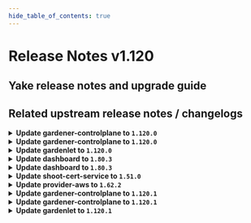 ```yaml
---
hide_table_of_contents: true
---
```


# Release Notes v1.120

## Yake release notes and upgrade guide

## Related upstream release notes / changelogs


<details>
<summary><b>Update gardener-controlplane to <code>1.120.0</code></b></summary>

# [gardener/gardener]

## ⚠️ Breaking Changes

- `[DEPENDENCY]` The `machinecontrollermanager.ProviderSidecarContainer` now expects additional `shoot` and `controlPlaneNamespace` params. In `controlplane` webhooks, extensions can use `GardenContext.GetCluster` to retrieve the shoot from the `Cluster` object. by @timebertt [#12152]
- `[OPERATOR]` The graduated and unconditionally enabled `ShootForceDeletion` feature gate has been removed. If you have references to the feature gate, clean them up before upgrading to this version of Gardener. by @acumino [#12078]
- `[OPERATOR]` The field `.seedConfig.spec.backup.credentialsRef/secretRef` will no longer be defaulted in `GardenletConfiguration` when backup is configured but reference to credentials is not provided. Operators are responsible to provide a valid credentials reference when configuring backup for seeds. Please consult the [deploy gardenlet documentation](https://gardener.cloud/docs/gardener/deployment/deploy_gardenlet/) for more information. by @dimityrmirchev [#12087]
- `[OPERATOR]` The `BackupBucket` API field `spec.secretRef` has been deprecated and will be removed in a future version of Gardener in favor of `spec.credentialsRef`, please adapt your BackupBucket manifests to use the new `credentialsRef` field.  by @vpnachev [#12032]
- `[OPERATOR]` A new field, `clusterCompatibility`, has been added to the `Extension` API. If your landscape is managed by `gardener-operator` and your `garden` specifies `spec.extensions`, please add the `garden` cluster type value to your corresponding `Extension` resources. by @timuthy [#11982]
- `[DEVELOPER]` `WorkerPoolHash` now includes a new parameter `additionalDataInPlace` to support hash calculation for worker pools using the `InPlace` update strategy. by @acumino [#12178]
- `[DEVELOPER]` The already deprecated `github.com/gardener/gardener/pkg/utils/gardener.ReconcileTopologyAwareRoutingMetadata` func is now removed. Instead, use `github.com/gardener/gardener/pkg/utils/gardener.ReconcileTopologyAwareRoutingSettings`.  by @ialidzhikov [#12091]
## 📰 Noteworthy

- `[DEVELOPER]` The [Shoot Pod autoscaling best practices guide](https://github.com/gardener/gardener/blob/v1.120.0/docs/usage/autoscaling/shoot_pod_autoscaling_best_practices.md) now recommends for a container under VPA to not set initial resource requests less than VPA's `minAllowed` or `10m` and `10Mi`. `10m` and `10Mi` are the minimum resources VPA can recommend for a Pod (for a Pod, not a container). When a Pod with a single container under VPA defines initial resource requests less than VPA's `minAllowed` or `10m` and `10Mi`, it gets evicted right away so that the Pod minimum recommendation gets applied. by @ialidzhikov [#12030]
- `[DEVELOPER]` The `.spec.purpose` field in the ControlPlane resource is now deprecated and will be removed in Gardener v1.123. In the times before SNI was introduced and unconditionally enabled it was previously used to manage control plane exposure. by @theoddora [#12161]
- `[OPERATOR]` The field `globallyEnabled` in the `Extension` and `ControllerRegistration` APIs is deprecated and will be removed in Gardener `v1.122`. Please use `autoEnable` instead. by @timuthy [#11982]
- `[OPERATOR]` The initial resource requests of etcd container are reduced as follows:  
  - `etcd-events/etcd`: from `300m, 1G` to `30m, 150M`  
  - `etcd-main/etcd`: from `300m, 1G` to `150m, 500M` by @chungtd203338 [#11911]
## ✨ New Features

- `[OPERATOR]` New configuration options were added to `Extension` and `ControllerRegistration` APIs:  
  - `autoEnable` controls which cluster types an extension is automatically enabled (previously `globallyEnabled` - deprecated now)  
  - `clusterCompatibility` controls which cluster types an extension is compatible with.  
    
  Both fields are supposed to be set for `kind: Extension` and accept the cluster types `shoot`, `seed` and `garden`. by @timuthy [#11982]
- `[OPERATOR]` The `Garden` resource has been enhanced with a new field, `spec.VirtualCluster.ETCD.Main.Backup.Region`, which enables the configuration of the backup bucket region. Previously, the region was derived from the provider (`spec.runtimeCluster.provider.region`). This behavior remains as a fallback if the backup region is not explicitly specified. by @timuthy [#12186]
- `[OPERATOR]` The `BackupBucket` API feature new field `spec.credentialsRef`, it is of type `corev1.ObjectReference` and is allowed to refer to a `Secret`.   by @vpnachev [#12032]
- `[USER]` It's now possible to configure the `MaxParallelImagePulls` field for the kubelet configuration in the Shoot spec via the `.spec.{provider.workers[]}.kubernetes.kubelet.maxParallelImagePulls` field. by @theoddora [#12093]
- `[DEVELOPER]` `BackupBucket` extension controllers: Instead of always creating the `Secret` referenced in `.status.generatedSecretRef` in the `garden` namespace, the controller should read the annotation `backupbucket.extensions.gardener.cloud/generated-secret-ref-namespace` and use its value. by @rfranzke [#12123]
- `[DEVELOPER]` The cloud provider `Secret` is now deployed into the autonomous shoot cluster (if specified). by @ScheererJ [#12146]
## 🐛 Bug Fixes

- `[USER]` gardenlet: An issue causing the CA bundle on the Nodes to contain wrong certificates when a worker specifies a custom CA bundle (`spec.provider.workers[].caBundle`) is now fixed. by @dimitar-kostadinov [#12150]
- `[OPERATOR]` The deletion of `NamespacedCloudProfile`s has been fixed. Previously, users could not delete these resources if objects with the same name but in different namespaces existed in the landscape. Gardener incorrectly reported them as still being referenced by shoot clusters. by @timuthy [#12188]
- `[OPERATOR]` Fixed a bug that caused the gardener operator to never reconcile the `Garden` object, when there was no `gardenerDashboard` defined. by @Wieneo [#12153]
## 🏃 Others

- `[DEVELOPER]` The `github.com/gardener/gardener/pkg/component/nodemanagement/machinecontrollermanager.ProviderSidecarContainer` func does now set initial resource requests for the machine-controller-manager provider sidecar container in order to avoid unnecessary VPA eviction for the machine-controller-manager Pod after the first VPA recommendation. by @ialidzhikov [#12160]
- `[DEVELOPER]` GEP-34 Introducing OpenTelemetry Operator and Collectors in Shoot Control Planes by @nickytd [#11861]
- `[DEVELOPER]` Remove unused codepath from the `hack/.ci/component_descriptor` script. by @ccwienk [#12173]
- `[DEVELOPER]` Shoot creation test supports using CredentialsBindings. by @hendrikKahl [#12190]
- `[OPERATOR]` Fix a race condition in dual-stack migration where `kube-dns` service gets created with an arbitrary assigned IPv6 clusterIP address. by @DockToFuture [#12170]
- `[OPERATOR]` The terminal-controller-manager no longer needs to list Secrets from the (virtual) garden cluster. by @petersutter [#12145]
- `[OPERATOR]` `gardener-node-agent` now executes readiness probe when the registry config is updated. Previously, the readiness probe was not executed if the corresponding `hosts.toml` file was present. by @ialidzhikov [#11864]
- `[OPERATOR]` Obsolete `journald-kubelet-monitor` ClusterFilter and ClusterInput resources are now deleted. The systemd unit `kubelet-monitor` was replaced by a healthcheck controller in the gardener-node-agent in Gardener v1.87.0. by @ialidzhikov [#12094]
- `[OPERATOR]` Field `garden.spec.virtualCluster.kubernetes.kubeAPIServer.sni.secretName` has been made optional. Instead `gardener-operator` falls back to a `gardener.cloud/role: garden-cert` labelled secret for the SNI setup. by @timuthy [#12133]
- `[OPERATOR]` The etcd VerticalPodAutoscaler resources now target the Etcd instead of the StatefulSet resource. On the first Seed reconciliation that deploys `etcd-druid@v0.30` etcd VerticalPodAutoscaler resources might be not operating for up to 10min due to this migration of the VerticalPodAutoscaler target from the StatefulSet to the Etcd resource. by @shreyas-s-rao [#12176]
- `[OPERATOR]` The cpu resource requests for cluster-autoscaler, gardener-resource-manager, kube-controller-manager, kube-scheduler and machine-controller-manager is increased from `5m` to `10m` in order to avoid unnecessary VPA eviction for these components after the first VPA recommendation. by @ialidzhikov [#12148]
- `[OPERATOR]` gardenadm artefacts uploaded as part of a release are now compressed. by @ScheererJ [#12179]
- `[OPERATOR]` Terraformer pod no longer defines resource limits. by @kon-angelo [#12200]
- `[OPERATOR]` Drop Istio histogram metrics from Prometheus by @vicwicker [#12142]
- `[OPERATOR]` `node-problem-detector`: the `readonly-monitor` is now enabled as part of the `system-log-monitor`.  
  This monitor detects read-only filesystems and reports them as a `nodeCondition` on the `Node` object. by @rgroemmer [#12095]
- `[OPERATOR]` Clean up `garden_shoots_custom_privileged_containers_total` metric collection. by @chrkl [#12174]
- `[DEPENDENCY]` The following dependencies have been updated:  
  - `registry.k8s.io/dns/k8s-dns-node-cache` from `1.25.0` to `1.26.4`.  by @gardener-ci-robot [#12185]
- `[DEPENDENCY]` The following dependencies have been updated:  
  - `credativ/vali` from `v2.2.22` to `v2.2.23`. [Release Notes](https://redirect.github.com/credativ/vali/releases/tag/v2.2.23) by @gardener-ci-robot [#12100]
- `[DEPENDENCY]` The following dependencies have been updated:  
  - `gardener/vpn2` from `0.37.3` to `0.38.0`. [Release Notes](https://redirect.github.com/gardener/vpn2/releases/tag/0.38.0) by @gardener-ci-robot [#12184]
- `[DEPENDENCY]` The following dependencies have been updated:  
  - `credativ/plutono` from `v7.5.37` to `v7.5.38`. [Release Notes](https://redirect.github.com/credativ/plutono/releases/tag/v7.5.38) by @gardener-ci-robot [#12122]
- `[DEPENDENCY]` The following dependencies have been updated:  
  - `gardener/gardener-metrics-exporter` from `0.38.0` to `0.39.0`. [Release Notes](https://redirect.github.com/gardener/gardener-metrics-exporter/releases/tag/0.39.0) by @gardener-ci-robot [#12157]
- `[DEPENDENCY]` The following dependencies have been updated:  
  - `gardener/etcd-druid` from `v0.29.1` to `v0.30.1`. [Release Notes](https://redirect.github.com/gardener/etcd-druid/releases/tag/v0.30.1)  
  - `github.com/gardener/etcd-druid/api` from `v0.29.1` to `v0.30.1`.  by @shreyas-s-rao [#12176]

## Helm Charts
- controlplane: `europe-docker.pkg.dev/gardener-project/releases/charts/gardener/controlplane:v1.120.0`
- gardenlet: `europe-docker.pkg.dev/gardener-project/releases/charts/gardener/gardenlet:v1.120.0`
- operator: `europe-docker.pkg.dev/gardener-project/releases/charts/gardener/operator:v1.120.0`
- resource-manager: `europe-docker.pkg.dev/gardener-project/releases/charts/gardener/resource-manager:v1.120.0`
## Container (OCI) Images
- admission-controller: `europe-docker.pkg.dev/gardener-project/releases/gardener/admission-controller:v1.120.0`
- apiserver: `europe-docker.pkg.dev/gardener-project/releases/gardener/apiserver:v1.120.0`
- controller-manager: `europe-docker.pkg.dev/gardener-project/releases/gardener/controller-manager:v1.120.0`
- gardenlet: `europe-docker.pkg.dev/gardener-project/releases/gardener/gardenlet:v1.120.0`
- node-agent: `europe-docker.pkg.dev/gardener-project/releases/gardener/node-agent:v1.120.0`
- operator: `europe-docker.pkg.dev/gardener-project/releases/gardener/operator:v1.120.0`
- resource-manager: `europe-docker.pkg.dev/gardener-project/releases/gardener/resource-manager:v1.120.0`
- scheduler: `europe-docker.pkg.dev/gardener-project/releases/gardener/scheduler:v1.120.0`


</details>

<details>
<summary><b>Update gardener-controlplane to <code>1.120.0</code></b></summary>

# [gardener/gardener]

## ⚠️ Breaking Changes

- `[DEPENDENCY]` The `machinecontrollermanager.ProviderSidecarContainer` now expects additional `shoot` and `controlPlaneNamespace` params. In `controlplane` webhooks, extensions can use `GardenContext.GetCluster` to retrieve the shoot from the `Cluster` object. by @timebertt [#12152]
- `[OPERATOR]` The graduated and unconditionally enabled `ShootForceDeletion` feature gate has been removed. If you have references to the feature gate, clean them up before upgrading to this version of Gardener. by @acumino [#12078]
- `[OPERATOR]` The field `.seedConfig.spec.backup.credentialsRef/secretRef` will no longer be defaulted in `GardenletConfiguration` when backup is configured but reference to credentials is not provided. Operators are responsible to provide a valid credentials reference when configuring backup for seeds. Please consult the [deploy gardenlet documentation](https://gardener.cloud/docs/gardener/deployment/deploy_gardenlet/) for more information. by @dimityrmirchev [#12087]
- `[OPERATOR]` The `BackupBucket` API field `spec.secretRef` has been deprecated and will be removed in a future version of Gardener in favor of `spec.credentialsRef`, please adapt your BackupBucket manifests to use the new `credentialsRef` field.  by @vpnachev [#12032]
- `[OPERATOR]` A new field, `clusterCompatibility`, has been added to the `Extension` API. If your landscape is managed by `gardener-operator` and your `garden` specifies `spec.extensions`, please add the `garden` cluster type value to your corresponding `Extension` resources. by @timuthy [#11982]
- `[DEVELOPER]` `WorkerPoolHash` now includes a new parameter `additionalDataInPlace` to support hash calculation for worker pools using the `InPlace` update strategy. by @acumino [#12178]
- `[DEVELOPER]` The already deprecated `github.com/gardener/gardener/pkg/utils/gardener.ReconcileTopologyAwareRoutingMetadata` func is now removed. Instead, use `github.com/gardener/gardener/pkg/utils/gardener.ReconcileTopologyAwareRoutingSettings`.  by @ialidzhikov [#12091]
## 📰 Noteworthy

- `[DEVELOPER]` The [Shoot Pod autoscaling best practices guide](https://github.com/gardener/gardener/blob/v1.120.0/docs/usage/autoscaling/shoot_pod_autoscaling_best_practices.md) now recommends for a container under VPA to not set initial resource requests less than VPA's `minAllowed` or `10m` and `10Mi`. `10m` and `10Mi` are the minimum resources VPA can recommend for a Pod (for a Pod, not a container). When a Pod with a single container under VPA defines initial resource requests less than VPA's `minAllowed` or `10m` and `10Mi`, it gets evicted right away so that the Pod minimum recommendation gets applied. by @ialidzhikov [#12030]
- `[DEVELOPER]` The `.spec.purpose` field in the ControlPlane resource is now deprecated and will be removed in Gardener v1.123. In the times before SNI was introduced and unconditionally enabled it was previously used to manage control plane exposure. by @theoddora [#12161]
- `[OPERATOR]` The field `globallyEnabled` in the `Extension` and `ControllerRegistration` APIs is deprecated and will be removed in Gardener `v1.122`. Please use `autoEnable` instead. by @timuthy [#11982]
- `[OPERATOR]` The initial resource requests of etcd container are reduced as follows:  
  - `etcd-events/etcd`: from `300m, 1G` to `30m, 150M`  
  - `etcd-main/etcd`: from `300m, 1G` to `150m, 500M` by @chungtd203338 [#11911]
## ✨ New Features

- `[OPERATOR]` New configuration options were added to `Extension` and `ControllerRegistration` APIs:  
  - `autoEnable` controls which cluster types an extension is automatically enabled (previously `globallyEnabled` - deprecated now)  
  - `clusterCompatibility` controls which cluster types an extension is compatible with.  
    
  Both fields are supposed to be set for `kind: Extension` and accept the cluster types `shoot`, `seed` and `garden`. by @timuthy [#11982]
- `[OPERATOR]` The `Garden` resource has been enhanced with a new field, `spec.VirtualCluster.ETCD.Main.Backup.Region`, which enables the configuration of the backup bucket region. Previously, the region was derived from the provider (`spec.runtimeCluster.provider.region`). This behavior remains as a fallback if the backup region is not explicitly specified. by @timuthy [#12186]
- `[OPERATOR]` The `BackupBucket` API feature new field `spec.credentialsRef`, it is of type `corev1.ObjectReference` and is allowed to refer to a `Secret`.   by @vpnachev [#12032]
- `[USER]` It's now possible to configure the `MaxParallelImagePulls` field for the kubelet configuration in the Shoot spec via the `.spec.{provider.workers[]}.kubernetes.kubelet.maxParallelImagePulls` field. by @theoddora [#12093]
- `[DEVELOPER]` `BackupBucket` extension controllers: Instead of always creating the `Secret` referenced in `.status.generatedSecretRef` in the `garden` namespace, the controller should read the annotation `backupbucket.extensions.gardener.cloud/generated-secret-ref-namespace` and use its value. by @rfranzke [#12123]
- `[DEVELOPER]` The cloud provider `Secret` is now deployed into the autonomous shoot cluster (if specified). by @ScheererJ [#12146]
## 🐛 Bug Fixes

- `[USER]` gardenlet: An issue causing the CA bundle on the Nodes to contain wrong certificates when a worker specifies a custom CA bundle (`spec.provider.workers[].caBundle`) is now fixed. by @dimitar-kostadinov [#12150]
- `[OPERATOR]` The deletion of `NamespacedCloudProfile`s has been fixed. Previously, users could not delete these resources if objects with the same name but in different namespaces existed in the landscape. Gardener incorrectly reported them as still being referenced by shoot clusters. by @timuthy [#12188]
- `[OPERATOR]` Fixed a bug that caused the gardener operator to never reconcile the `Garden` object, when there was no `gardenerDashboard` defined. by @Wieneo [#12153]
## 🏃 Others

- `[DEVELOPER]` The `github.com/gardener/gardener/pkg/component/nodemanagement/machinecontrollermanager.ProviderSidecarContainer` func does now set initial resource requests for the machine-controller-manager provider sidecar container in order to avoid unnecessary VPA eviction for the machine-controller-manager Pod after the first VPA recommendation. by @ialidzhikov [#12160]
- `[DEVELOPER]` GEP-34 Introducing OpenTelemetry Operator and Collectors in Shoot Control Planes by @nickytd [#11861]
- `[DEVELOPER]` Remove unused codepath from the `hack/.ci/component_descriptor` script. by @ccwienk [#12173]
- `[DEVELOPER]` Shoot creation test supports using CredentialsBindings. by @hendrikKahl [#12190]
- `[OPERATOR]` Fix a race condition in dual-stack migration where `kube-dns` service gets created with an arbitrary assigned IPv6 clusterIP address. by @DockToFuture [#12170]
- `[OPERATOR]` The terminal-controller-manager no longer needs to list Secrets from the (virtual) garden cluster. by @petersutter [#12145]
- `[OPERATOR]` `gardener-node-agent` now executes readiness probe when the registry config is updated. Previously, the readiness probe was not executed if the corresponding `hosts.toml` file was present. by @ialidzhikov [#11864]
- `[OPERATOR]` Obsolete `journald-kubelet-monitor` ClusterFilter and ClusterInput resources are now deleted. The systemd unit `kubelet-monitor` was replaced by a healthcheck controller in the gardener-node-agent in Gardener v1.87.0. by @ialidzhikov [#12094]
- `[OPERATOR]` Field `garden.spec.virtualCluster.kubernetes.kubeAPIServer.sni.secretName` has been made optional. Instead `gardener-operator` falls back to a `gardener.cloud/role: garden-cert` labelled secret for the SNI setup. by @timuthy [#12133]
- `[OPERATOR]` The etcd VerticalPodAutoscaler resources now target the Etcd instead of the StatefulSet resource. On the first Seed reconciliation that deploys `etcd-druid@v0.30` etcd VerticalPodAutoscaler resources might be not operating for up to 10min due to this migration of the VerticalPodAutoscaler target from the StatefulSet to the Etcd resource. by @shreyas-s-rao [#12176]
- `[OPERATOR]` The cpu resource requests for cluster-autoscaler, gardener-resource-manager, kube-controller-manager, kube-scheduler and machine-controller-manager is increased from `5m` to `10m` in order to avoid unnecessary VPA eviction for these components after the first VPA recommendation. by @ialidzhikov [#12148]
- `[OPERATOR]` gardenadm artefacts uploaded as part of a release are now compressed. by @ScheererJ [#12179]
- `[OPERATOR]` Terraformer pod no longer defines resource limits. by @kon-angelo [#12200]
- `[OPERATOR]` Drop Istio histogram metrics from Prometheus by @vicwicker [#12142]
- `[OPERATOR]` `node-problem-detector`: the `readonly-monitor` is now enabled as part of the `system-log-monitor`.  
  This monitor detects read-only filesystems and reports them as a `nodeCondition` on the `Node` object. by @rgroemmer [#12095]
- `[OPERATOR]` Clean up `garden_shoots_custom_privileged_containers_total` metric collection. by @chrkl [#12174]
- `[DEPENDENCY]` The following dependencies have been updated:  
  - `registry.k8s.io/dns/k8s-dns-node-cache` from `1.25.0` to `1.26.4`.  by @gardener-ci-robot [#12185]
- `[DEPENDENCY]` The following dependencies have been updated:  
  - `credativ/vali` from `v2.2.22` to `v2.2.23`. [Release Notes](https://redirect.github.com/credativ/vali/releases/tag/v2.2.23) by @gardener-ci-robot [#12100]
- `[DEPENDENCY]` The following dependencies have been updated:  
  - `gardener/vpn2` from `0.37.3` to `0.38.0`. [Release Notes](https://redirect.github.com/gardener/vpn2/releases/tag/0.38.0) by @gardener-ci-robot [#12184]
- `[DEPENDENCY]` The following dependencies have been updated:  
  - `credativ/plutono` from `v7.5.37` to `v7.5.38`. [Release Notes](https://redirect.github.com/credativ/plutono/releases/tag/v7.5.38) by @gardener-ci-robot [#12122]
- `[DEPENDENCY]` The following dependencies have been updated:  
  - `gardener/gardener-metrics-exporter` from `0.38.0` to `0.39.0`. [Release Notes](https://redirect.github.com/gardener/gardener-metrics-exporter/releases/tag/0.39.0) by @gardener-ci-robot [#12157]
- `[DEPENDENCY]` The following dependencies have been updated:  
  - `gardener/etcd-druid` from `v0.29.1` to `v0.30.1`. [Release Notes](https://redirect.github.com/gardener/etcd-druid/releases/tag/v0.30.1)  
  - `github.com/gardener/etcd-druid/api` from `v0.29.1` to `v0.30.1`.  by @shreyas-s-rao [#12176]

## Helm Charts
- controlplane: `europe-docker.pkg.dev/gardener-project/releases/charts/gardener/controlplane:v1.120.0`
- gardenlet: `europe-docker.pkg.dev/gardener-project/releases/charts/gardener/gardenlet:v1.120.0`
- operator: `europe-docker.pkg.dev/gardener-project/releases/charts/gardener/operator:v1.120.0`
- resource-manager: `europe-docker.pkg.dev/gardener-project/releases/charts/gardener/resource-manager:v1.120.0`
## Container (OCI) Images
- admission-controller: `europe-docker.pkg.dev/gardener-project/releases/gardener/admission-controller:v1.120.0`
- apiserver: `europe-docker.pkg.dev/gardener-project/releases/gardener/apiserver:v1.120.0`
- controller-manager: `europe-docker.pkg.dev/gardener-project/releases/gardener/controller-manager:v1.120.0`
- gardenlet: `europe-docker.pkg.dev/gardener-project/releases/gardener/gardenlet:v1.120.0`
- node-agent: `europe-docker.pkg.dev/gardener-project/releases/gardener/node-agent:v1.120.0`
- operator: `europe-docker.pkg.dev/gardener-project/releases/gardener/operator:v1.120.0`
- resource-manager: `europe-docker.pkg.dev/gardener-project/releases/gardener/resource-manager:v1.120.0`
- scheduler: `europe-docker.pkg.dev/gardener-project/releases/gardener/scheduler:v1.120.0`


</details>

<details>
<summary><b>Update gardenlet to <code>1.120.0</code></b></summary>

# [gardener/gardener]

## ⚠️ Breaking Changes

- `[DEPENDENCY]` The `machinecontrollermanager.ProviderSidecarContainer` now expects additional `shoot` and `controlPlaneNamespace` params. In `controlplane` webhooks, extensions can use `GardenContext.GetCluster` to retrieve the shoot from the `Cluster` object. by @timebertt [#12152]
- `[OPERATOR]` The graduated and unconditionally enabled `ShootForceDeletion` feature gate has been removed. If you have references to the feature gate, clean them up before upgrading to this version of Gardener. by @acumino [#12078]
- `[OPERATOR]` The field `.seedConfig.spec.backup.credentialsRef/secretRef` will no longer be defaulted in `GardenletConfiguration` when backup is configured but reference to credentials is not provided. Operators are responsible to provide a valid credentials reference when configuring backup for seeds. Please consult the [deploy gardenlet documentation](https://gardener.cloud/docs/gardener/deployment/deploy_gardenlet/) for more information. by @dimityrmirchev [#12087]
- `[OPERATOR]` The `BackupBucket` API field `spec.secretRef` has been deprecated and will be removed in a future version of Gardener in favor of `spec.credentialsRef`, please adapt your BackupBucket manifests to use the new `credentialsRef` field.  by @vpnachev [#12032]
- `[OPERATOR]` A new field, `clusterCompatibility`, has been added to the `Extension` API. If your landscape is managed by `gardener-operator` and your `garden` specifies `spec.extensions`, please add the `garden` cluster type value to your corresponding `Extension` resources. by @timuthy [#11982]
- `[DEVELOPER]` `WorkerPoolHash` now includes a new parameter `additionalDataInPlace` to support hash calculation for worker pools using the `InPlace` update strategy. by @acumino [#12178]
- `[DEVELOPER]` The already deprecated `github.com/gardener/gardener/pkg/utils/gardener.ReconcileTopologyAwareRoutingMetadata` func is now removed. Instead, use `github.com/gardener/gardener/pkg/utils/gardener.ReconcileTopologyAwareRoutingSettings`.  by @ialidzhikov [#12091]
## 📰 Noteworthy

- `[DEVELOPER]` The [Shoot Pod autoscaling best practices guide](https://github.com/gardener/gardener/blob/v1.120.0/docs/usage/autoscaling/shoot_pod_autoscaling_best_practices.md) now recommends for a container under VPA to not set initial resource requests less than VPA's `minAllowed` or `10m` and `10Mi`. `10m` and `10Mi` are the minimum resources VPA can recommend for a Pod (for a Pod, not a container). When a Pod with a single container under VPA defines initial resource requests less than VPA's `minAllowed` or `10m` and `10Mi`, it gets evicted right away so that the Pod minimum recommendation gets applied. by @ialidzhikov [#12030]
- `[DEVELOPER]` The `.spec.purpose` field in the ControlPlane resource is now deprecated and will be removed in Gardener v1.123. In the times before SNI was introduced and unconditionally enabled it was previously used to manage control plane exposure. by @theoddora [#12161]
- `[OPERATOR]` The field `globallyEnabled` in the `Extension` and `ControllerRegistration` APIs is deprecated and will be removed in Gardener `v1.122`. Please use `autoEnable` instead. by @timuthy [#11982]
- `[OPERATOR]` The initial resource requests of etcd container are reduced as follows:  
  - `etcd-events/etcd`: from `300m, 1G` to `30m, 150M`  
  - `etcd-main/etcd`: from `300m, 1G` to `150m, 500M` by @chungtd203338 [#11911]
## ✨ New Features

- `[OPERATOR]` New configuration options were added to `Extension` and `ControllerRegistration` APIs:  
  - `autoEnable` controls which cluster types an extension is automatically enabled (previously `globallyEnabled` - deprecated now)  
  - `clusterCompatibility` controls which cluster types an extension is compatible with.  
    
  Both fields are supposed to be set for `kind: Extension` and accept the cluster types `shoot`, `seed` and `garden`. by @timuthy [#11982]
- `[OPERATOR]` The `Garden` resource has been enhanced with a new field, `spec.VirtualCluster.ETCD.Main.Backup.Region`, which enables the configuration of the backup bucket region. Previously, the region was derived from the provider (`spec.runtimeCluster.provider.region`). This behavior remains as a fallback if the backup region is not explicitly specified. by @timuthy [#12186]
- `[OPERATOR]` The `BackupBucket` API feature new field `spec.credentialsRef`, it is of type `corev1.ObjectReference` and is allowed to refer to a `Secret`.   by @vpnachev [#12032]
- `[USER]` It's now possible to configure the `MaxParallelImagePulls` field for the kubelet configuration in the Shoot spec via the `.spec.{provider.workers[]}.kubernetes.kubelet.maxParallelImagePulls` field. by @theoddora [#12093]
- `[DEVELOPER]` `BackupBucket` extension controllers: Instead of always creating the `Secret` referenced in `.status.generatedSecretRef` in the `garden` namespace, the controller should read the annotation `backupbucket.extensions.gardener.cloud/generated-secret-ref-namespace` and use its value. by @rfranzke [#12123]
- `[DEVELOPER]` The cloud provider `Secret` is now deployed into the autonomous shoot cluster (if specified). by @ScheererJ [#12146]
## 🐛 Bug Fixes

- `[USER]` gardenlet: An issue causing the CA bundle on the Nodes to contain wrong certificates when a worker specifies a custom CA bundle (`spec.provider.workers[].caBundle`) is now fixed. by @dimitar-kostadinov [#12150]
- `[OPERATOR]` The deletion of `NamespacedCloudProfile`s has been fixed. Previously, users could not delete these resources if objects with the same name but in different namespaces existed in the landscape. Gardener incorrectly reported them as still being referenced by shoot clusters. by @timuthy [#12188]
- `[OPERATOR]` Fixed a bug that caused the gardener operator to never reconcile the `Garden` object, when there was no `gardenerDashboard` defined. by @Wieneo [#12153]
## 🏃 Others

- `[DEVELOPER]` The `github.com/gardener/gardener/pkg/component/nodemanagement/machinecontrollermanager.ProviderSidecarContainer` func does now set initial resource requests for the machine-controller-manager provider sidecar container in order to avoid unnecessary VPA eviction for the machine-controller-manager Pod after the first VPA recommendation. by @ialidzhikov [#12160]
- `[DEVELOPER]` GEP-34 Introducing OpenTelemetry Operator and Collectors in Shoot Control Planes by @nickytd [#11861]
- `[DEVELOPER]` Remove unused codepath from the `hack/.ci/component_descriptor` script. by @ccwienk [#12173]
- `[DEVELOPER]` Shoot creation test supports using CredentialsBindings. by @hendrikKahl [#12190]
- `[OPERATOR]` Fix a race condition in dual-stack migration where `kube-dns` service gets created with an arbitrary assigned IPv6 clusterIP address. by @DockToFuture [#12170]
- `[OPERATOR]` The terminal-controller-manager no longer needs to list Secrets from the (virtual) garden cluster. by @petersutter [#12145]
- `[OPERATOR]` `gardener-node-agent` now executes readiness probe when the registry config is updated. Previously, the readiness probe was not executed if the corresponding `hosts.toml` file was present. by @ialidzhikov [#11864]
- `[OPERATOR]` Obsolete `journald-kubelet-monitor` ClusterFilter and ClusterInput resources are now deleted. The systemd unit `kubelet-monitor` was replaced by a healthcheck controller in the gardener-node-agent in Gardener v1.87.0. by @ialidzhikov [#12094]
- `[OPERATOR]` Field `garden.spec.virtualCluster.kubernetes.kubeAPIServer.sni.secretName` has been made optional. Instead `gardener-operator` falls back to a `gardener.cloud/role: garden-cert` labelled secret for the SNI setup. by @timuthy [#12133]
- `[OPERATOR]` The etcd VerticalPodAutoscaler resources now target the Etcd instead of the StatefulSet resource. On the first Seed reconciliation that deploys `etcd-druid@v0.30` etcd VerticalPodAutoscaler resources might be not operating for up to 10min due to this migration of the VerticalPodAutoscaler target from the StatefulSet to the Etcd resource. by @shreyas-s-rao [#12176]
- `[OPERATOR]` The cpu resource requests for cluster-autoscaler, gardener-resource-manager, kube-controller-manager, kube-scheduler and machine-controller-manager is increased from `5m` to `10m` in order to avoid unnecessary VPA eviction for these components after the first VPA recommendation. by @ialidzhikov [#12148]
- `[OPERATOR]` gardenadm artefacts uploaded as part of a release are now compressed. by @ScheererJ [#12179]
- `[OPERATOR]` Terraformer pod no longer defines resource limits. by @kon-angelo [#12200]
- `[OPERATOR]` Drop Istio histogram metrics from Prometheus by @vicwicker [#12142]
- `[OPERATOR]` `node-problem-detector`: the `readonly-monitor` is now enabled as part of the `system-log-monitor`.  
  This monitor detects read-only filesystems and reports them as a `nodeCondition` on the `Node` object. by @rgroemmer [#12095]
- `[OPERATOR]` Clean up `garden_shoots_custom_privileged_containers_total` metric collection. by @chrkl [#12174]
- `[DEPENDENCY]` The following dependencies have been updated:  
  - `registry.k8s.io/dns/k8s-dns-node-cache` from `1.25.0` to `1.26.4`.  by @gardener-ci-robot [#12185]
- `[DEPENDENCY]` The following dependencies have been updated:  
  - `credativ/vali` from `v2.2.22` to `v2.2.23`. [Release Notes](https://redirect.github.com/credativ/vali/releases/tag/v2.2.23) by @gardener-ci-robot [#12100]
- `[DEPENDENCY]` The following dependencies have been updated:  
  - `gardener/vpn2` from `0.37.3` to `0.38.0`. [Release Notes](https://redirect.github.com/gardener/vpn2/releases/tag/0.38.0) by @gardener-ci-robot [#12184]
- `[DEPENDENCY]` The following dependencies have been updated:  
  - `credativ/plutono` from `v7.5.37` to `v7.5.38`. [Release Notes](https://redirect.github.com/credativ/plutono/releases/tag/v7.5.38) by @gardener-ci-robot [#12122]
- `[DEPENDENCY]` The following dependencies have been updated:  
  - `gardener/gardener-metrics-exporter` from `0.38.0` to `0.39.0`. [Release Notes](https://redirect.github.com/gardener/gardener-metrics-exporter/releases/tag/0.39.0) by @gardener-ci-robot [#12157]
- `[DEPENDENCY]` The following dependencies have been updated:  
  - `gardener/etcd-druid` from `v0.29.1` to `v0.30.1`. [Release Notes](https://redirect.github.com/gardener/etcd-druid/releases/tag/v0.30.1)  
  - `github.com/gardener/etcd-druid/api` from `v0.29.1` to `v0.30.1`.  by @shreyas-s-rao [#12176]

## Helm Charts
- controlplane: `europe-docker.pkg.dev/gardener-project/releases/charts/gardener/controlplane:v1.120.0`
- gardenlet: `europe-docker.pkg.dev/gardener-project/releases/charts/gardener/gardenlet:v1.120.0`
- operator: `europe-docker.pkg.dev/gardener-project/releases/charts/gardener/operator:v1.120.0`
- resource-manager: `europe-docker.pkg.dev/gardener-project/releases/charts/gardener/resource-manager:v1.120.0`
## Container (OCI) Images
- admission-controller: `europe-docker.pkg.dev/gardener-project/releases/gardener/admission-controller:v1.120.0`
- apiserver: `europe-docker.pkg.dev/gardener-project/releases/gardener/apiserver:v1.120.0`
- controller-manager: `europe-docker.pkg.dev/gardener-project/releases/gardener/controller-manager:v1.120.0`
- gardenlet: `europe-docker.pkg.dev/gardener-project/releases/gardener/gardenlet:v1.120.0`
- node-agent: `europe-docker.pkg.dev/gardener-project/releases/gardener/node-agent:v1.120.0`
- operator: `europe-docker.pkg.dev/gardener-project/releases/gardener/operator:v1.120.0`
- resource-manager: `europe-docker.pkg.dev/gardener-project/releases/gardener/resource-manager:v1.120.0`
- scheduler: `europe-docker.pkg.dev/gardener-project/releases/gardener/scheduler:v1.120.0`


</details>

<details>
<summary><b>Update dashboard to <code>1.80.3</code></b></summary>

# [gardener/dashboard]

## 🐛 Bug Fixes

- `[USER]` Fixed Credentials Search by @grolu [#2461]
- `[USER]` Fixed Generic Secret Dialog issues  
  - Dialog now correctly writes key-value pairs at the top level  
  - Resolved an issue where data was not available in update mode by @grolu [#2449]

## Container (OCI) Images
- gardener-dashboard: `europe-docker.pkg.dev/gardener-project/releases/gardener/dashboard:1.80.3`


</details>

<details>
<summary><b>Update dashboard to <code>1.80.3</code></b></summary>

# [gardener/dashboard]

## 🐛 Bug Fixes

- `[USER]` Fixed Credentials Search by @grolu [#2461]
- `[USER]` Fixed Generic Secret Dialog issues  
  - Dialog now correctly writes key-value pairs at the top level  
  - Resolved an issue where data was not available in update mode by @grolu [#2449]

## Container (OCI) Images
- gardener-dashboard: `europe-docker.pkg.dev/gardener-project/releases/gardener/dashboard:1.80.3`


</details>

<details>
<summary><b>Update shoot-cert-service to <code>1.51.0</code></b></summary>

# [gardener/gardener-extension-shoot-cert-service]

## ✨ New Features

- `[OPERATOR]` Manage `garden-cert` and `controlplane-cert` for runtime cluster and seeds by @MartinWeindel [#369]
## 🏃 Others

- `[OPERATOR]` Introduce second extension type `controlplane-cert-service` with lifecycle `reconcile: BeforeKubeAPIServer`. by @MartinWeindel [#407]
- `[OPERATOR]` Drop sni-config webhook by @MartinWeindel [#405]

## Helm Charts
- shoot-cert-service: `europe-docker.pkg.dev/gardener-project/releases/charts/gardener/extensions/shoot-cert-service:v1.51.0`
## Container (OCI) Images
- gardener-extension-shoot-cert-service: `europe-docker.pkg.dev/gardener-project/releases/gardener/extensions/shoot-cert-service:v1.51.0`


</details>

<details>
<summary><b>Update provider-aws to <code>1.62.2</code></b></summary>

# [gardener/gardener-extension-provider-aws]

## ⚠️ Breaking Changes

- `[USER]` The worker pool hash calculation for workers with in-place update strategy no longer depends on the `NewWorkerPoolHash` feature gate. by @hebelsan [#1352]
## 🐛 Bug Fixes

- `[USER]` Fix nil pointer dereference error when switching from managed to custom elastic Natgateway IP  by @hebelsan [#1351]
## 🏃 Others

- `[DEPENDENCY]` vendor gardener@v1.120 by @hebelsan [#1352]


</details>

<details>
<summary><b>Update gardener-controlplane to <code>1.120.1</code></b></summary>

# [gardener/gardener]

## 🐛 Bug Fixes

- `[USER]` An issue causing the in-place update to fail during credentials rotation without workers rollout is now fixed. by @shafeeqes [#12249]

## Helm Charts
- controlplane: `europe-docker.pkg.dev/gardener-project/releases/charts/gardener/controlplane:v1.120.1`
- gardenlet: `europe-docker.pkg.dev/gardener-project/releases/charts/gardener/gardenlet:v1.120.1`
- operator: `europe-docker.pkg.dev/gardener-project/releases/charts/gardener/operator:v1.120.1`
- resource-manager: `europe-docker.pkg.dev/gardener-project/releases/charts/gardener/resource-manager:v1.120.1`
## Container (OCI) Images
- admission-controller: `europe-docker.pkg.dev/gardener-project/releases/gardener/admission-controller:v1.120.1`
- apiserver: `europe-docker.pkg.dev/gardener-project/releases/gardener/apiserver:v1.120.1`
- controller-manager: `europe-docker.pkg.dev/gardener-project/releases/gardener/controller-manager:v1.120.1`
- gardenlet: `europe-docker.pkg.dev/gardener-project/releases/gardener/gardenlet:v1.120.1`
- node-agent: `europe-docker.pkg.dev/gardener-project/releases/gardener/node-agent:v1.120.1`
- operator: `europe-docker.pkg.dev/gardener-project/releases/gardener/operator:v1.120.1`
- resource-manager: `europe-docker.pkg.dev/gardener-project/releases/gardener/resource-manager:v1.120.1`
- scheduler: `europe-docker.pkg.dev/gardener-project/releases/gardener/scheduler:v1.120.1`


</details>

<details>
<summary><b>Update gardener-controlplane to <code>1.120.1</code></b></summary>

# [gardener/gardener]

## 🐛 Bug Fixes

- `[USER]` An issue causing the in-place update to fail during credentials rotation without workers rollout is now fixed. by @shafeeqes [#12249]

## Helm Charts
- controlplane: `europe-docker.pkg.dev/gardener-project/releases/charts/gardener/controlplane:v1.120.1`
- gardenlet: `europe-docker.pkg.dev/gardener-project/releases/charts/gardener/gardenlet:v1.120.1`
- operator: `europe-docker.pkg.dev/gardener-project/releases/charts/gardener/operator:v1.120.1`
- resource-manager: `europe-docker.pkg.dev/gardener-project/releases/charts/gardener/resource-manager:v1.120.1`
## Container (OCI) Images
- admission-controller: `europe-docker.pkg.dev/gardener-project/releases/gardener/admission-controller:v1.120.1`
- apiserver: `europe-docker.pkg.dev/gardener-project/releases/gardener/apiserver:v1.120.1`
- controller-manager: `europe-docker.pkg.dev/gardener-project/releases/gardener/controller-manager:v1.120.1`
- gardenlet: `europe-docker.pkg.dev/gardener-project/releases/gardener/gardenlet:v1.120.1`
- node-agent: `europe-docker.pkg.dev/gardener-project/releases/gardener/node-agent:v1.120.1`
- operator: `europe-docker.pkg.dev/gardener-project/releases/gardener/operator:v1.120.1`
- resource-manager: `europe-docker.pkg.dev/gardener-project/releases/gardener/resource-manager:v1.120.1`
- scheduler: `europe-docker.pkg.dev/gardener-project/releases/gardener/scheduler:v1.120.1`


</details>

<details>
<summary><b>Update gardenlet to <code>1.120.1</code></b></summary>

# [gardener/gardener]

## 🐛 Bug Fixes

- `[USER]` An issue causing the in-place update to fail during credentials rotation without workers rollout is now fixed. by @shafeeqes [#12249]

## Helm Charts
- controlplane: `europe-docker.pkg.dev/gardener-project/releases/charts/gardener/controlplane:v1.120.1`
- gardenlet: `europe-docker.pkg.dev/gardener-project/releases/charts/gardener/gardenlet:v1.120.1`
- operator: `europe-docker.pkg.dev/gardener-project/releases/charts/gardener/operator:v1.120.1`
- resource-manager: `europe-docker.pkg.dev/gardener-project/releases/charts/gardener/resource-manager:v1.120.1`
## Container (OCI) Images
- admission-controller: `europe-docker.pkg.dev/gardener-project/releases/gardener/admission-controller:v1.120.1`
- apiserver: `europe-docker.pkg.dev/gardener-project/releases/gardener/apiserver:v1.120.1`
- controller-manager: `europe-docker.pkg.dev/gardener-project/releases/gardener/controller-manager:v1.120.1`
- gardenlet: `europe-docker.pkg.dev/gardener-project/releases/gardener/gardenlet:v1.120.1`
- node-agent: `europe-docker.pkg.dev/gardener-project/releases/gardener/node-agent:v1.120.1`
- operator: `europe-docker.pkg.dev/gardener-project/releases/gardener/operator:v1.120.1`
- resource-manager: `europe-docker.pkg.dev/gardener-project/releases/gardener/resource-manager:v1.120.1`
- scheduler: `europe-docker.pkg.dev/gardener-project/releases/gardener/scheduler:v1.120.1`


</details>
